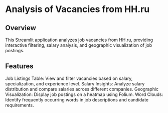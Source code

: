 # Analysis of Vacancies from HH.ru

## Overview

This Streamlit application analyzes job vacancies from HH.ru, providing interactive filtering, salary analysis, and geographic visualization of job postings.

## Features

Job Listings Table: View and filter vacancies based on salary, specialization, and experience level.
Salary Insights: Analyze salary distribution and compare salaries across different companies.
Geographic Visualization: Display job postings on a heatmap using Folium.
Word Clouds: Identify frequently occurring words in job descriptions and candidate requirements.
